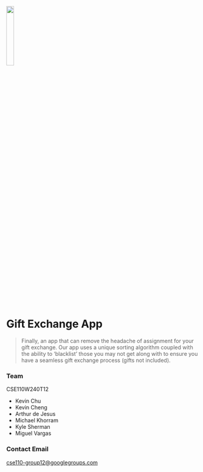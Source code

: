 <img src="http://ajdejesus.com/assets/logo.png" width="20%"> </img>

# Gift Exchange App

>Finally, an app that can remove the headache of assignment for your gift exchange.
Our app uses a unique sorting algorithm coupled with the ability to ‘blacklist’ those 
you may not get along with to ensure you have a seamless gift exchange process (gifts not included).

### Team

CSE110W240T12

* Kevin Chu
* Kevin Cheng
* Arthur de Jesus
* Michael Khorram
* Kyle Sherman 
* Miguel Vargas

### Contact Email
cse110-group12@googlegroups.com
